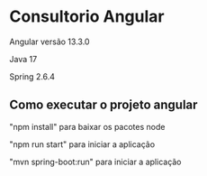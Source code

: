 # Consultorio Angular

Angular versão 13.3.0

Java 17

Spring 2.6.4

## Como executar o projeto angular


"npm install" para baixar os pacotes node

"npm run start" para iniciar a aplicação

"mvn spring-boot:run" para iniciar a aplicação

